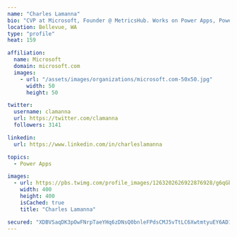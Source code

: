```yaml
---
name: "Charles Lamanna"
bio: "CVP at Microsoft, Founder @ MetricsHub. Works on Power Apps, Power Automate, Power Virtual Agent, Common Data Service and Dynamics 365."
location: Bellevue, WA
type: "profile"
heat: 159

affiliation:
  name: Microsoft
  domain: microsoft.com
  images:
    - url: "/assets/images/organizations/microsoft.com-50x50.jpg"
      width: 50
      height: 50

twitter:
  username: clamanna
  url: https://twitter.com/clamanna
  followers: 3141

linkedin:
  url: https://www.linkedin.com/in/charleslamanna

topics:
  - Power Apps

images:
  - url: https://pbs.twimg.com/profile_images/1263202626922876928/g6qGbHZ-_400x400.jpg
    width: 400
    height: 400
    isCached: true
    title: "Charles Lamanna"

secured: "XDBVSaqDK3pOwFNrpTaeYHq6zDNsQ0bnleFPdsCMJ5vTtLC6XwtmtyuEY6AD1fLvjKd/BE329wjrT6b590JKlJIU6vCuDXcDYtPDN1ECZbdszZXie1W1U4fTmrCfR2TZrndP9ky7LBaKTu66/rlLjO17Z3ThA7ehjB24r0twhY8AnzEA4++aXtPUtYjCq3aF1N7YCV0y4CCTTDKHkD/+3cH/NSaR4LnDub7oqthSxqJ/frtoYILRH/CDO+SHtD6X78K3ugRxqrX7gBfqY16UtdJZwSTiFQxLBiuw4di6h+0iy56YL/U2N7nq2aMzb6bRv98+4fkaEadNpAk8Y9dgHAmKZB1xc1w7Nr7v2QkcyL27IVkrYv9968e3X7oLHax5efZLDylU8EpY1LlYy3+P1Jrmd2drSujkFsfnGBp44A4=;UVOUOlhefM9SOG+yhBv56g=="
---
```


